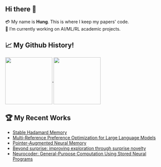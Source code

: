 ## Hi there 👋
💳 My name is **Hung**. This is where I keep my papers' code.  
🔭 I’m currently working on AI/ML/RL academic projects. 

## 📈 My Github History!
<a href="https://github.com/thaihungle/github-readme-stats">
  <img height=150 align="center" src="https://github-readme-stats.vercel.app/api?username=thaihungle&show_icons=true&theme=dracula&hide=prs,issues&hide_rank=true" />
</a>
<a href="https://github.com/thaihungle/top-langs">
  <img height=150 align="center" src="https://github-readme-stats.vercel.app/api/top-langs/?username=thaihungle&theme=dracula&layout=compact" />
</a>

## 🏆 My Recent Works
- [Stable Hadamard Memory](https://github.com/thaihungle/SHM)
- [Multi-Reference Preference Optimization for Large Language Models](https://github.com/thaihungle/MRPO)
- [Pointer-Augmented Neural Memory](https://github.com/thaihungle/PANM)
- [Beyond surprise: improving exploration through surprise novelty](https://github.com/thaihungle/SM)
- [Neurocoder: General-Purpose Computation Using Stored Neural Programs](https://github.com/thaihungle/Neurocoder)



<!--
**thaihungle/thaihungle** is a ✨ _special_ ✨ repository because its `README.md` (this file) appears on your GitHub profile.

Here are some ideas to get you started:

- 🔭 I’m currently working on ...
- 🌱 I’m currently learning ...
- 👯 I’m looking to collaborate on ...
- 🤔 I’m looking for help with ...
- 💬 Ask me about ...
- 📫 How to reach me: ...
- 😄 Pronouns: ...
- ⚡ Fun fact: ...
-->


